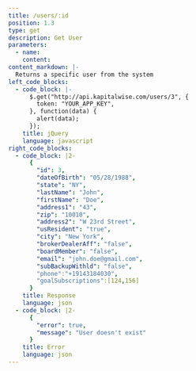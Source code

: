 ```yaml
---
title: /users/:id
position: 1.3
type: get
description: Get User
parameters:
  - name:
    content:
content_markdown: |-
  Returns a specific user from the system
left_code_blocks:
  - code_block: |-
      $.get("http://api.kapitalwise.com/users/3", {
        token: "YOUR_APP_KEY",
      }, function(data) {
        alert(data);
      });
    title: jQuery
    language: javascript
right_code_blocks:
  - code_block: |2-
      { 
        "id": 3,
        "dateOfBirth": "05/28/1988",
        "state": "NY",
        "lastName": "John",
        "firstName": "Doe",
        "address1": "43",
        "zip": "10010",
        "address2": "W 23rd Street",
        "usResident": "true",
        "city": "New York",
        "brokerDealerAff": "false",
        "boardMember": "false",
        "email": "john.doe@gmail.com",
        "subBackupWithld": "false",
        "phone":"+19143184030",
        "goalSubscriptions":[124,156]
      }
    title: Response
    language: json
  - code_block: |2-
      {
        "error": true,
        "message": "User doesn't exist"
      }
    title: Error
    language: json
---
```

